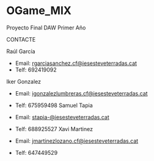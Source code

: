 # OGame_MIX
Proyecto Final DAW Primer Año

CONTACTE

Raúl García
- Email: rgarciasanchez.cf@iesesteveterradas.cat
- Telf: 692419092

Iker Gonzalez
- Email: igonzalezlumbreras.cf@iesesteveterradas.cat
- Telf: 675959498
Samuel Tapia

- Email: stapia-@iesesteveterradas.cat
- Telf: 688925527
Xavi Martinez

- Email: jmartinezlozano.cf@iesesteveterradas.cat
- Telf: 647449529
